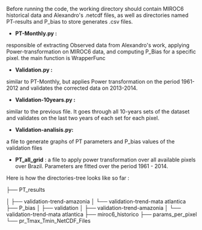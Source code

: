 Before running the code, the working directory should contain MIROC6 historical data and Alexandro's .netcdf files, as well as directories named PT-results and P_bias to store generates .csv files.

- **PT-Monthly.py :**
  
responsible of extracting Observed data from Alexandro's work, applying Power-transformation on MIROC6 data, and computing P_Bias for a specific pixel.
the main function is WrapperFunc

- **Validation.py :**
  
similar to PT-Monthly, but applies Power transformation on the period 1961-2012 and validates the corrected data on 2013-2014.

- **Validation-10years.py :**
  
similar to the previous file. It goes through all 10-years sets of the dataset and validates on the last two years of each set for each pixel.

- **Validation-analisis.py:**
  
a file to generate graphs of PT parameters and P_bias values of the validation files

- **PT_all_grid** :
  a file to apply power transformation over all available pixels over Brazil. Parameters are fitted over the period 1961 - 2014.

Here is how the directories-tree looks like so far : 

  ├── PT_results

  
  │   ├── validation-trend-amazonia
  │   └── validation-trend-mata atlantica
  ├── P_bias
  │   ├── validation
  │   ├── validation-trend-amazonia
  │   └── validation-trend-mata atlantica
  ├── miroc6_historico
  ├── params_per_pixel
  └── pr_Tmax_Tmin_NetCDF_Files
